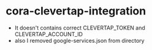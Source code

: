 # cora-clevertap-integration
- It doesn't contains correct CLEVERTAP_TOKEN and CLEVERTAP_ACCOUNT_ID
-  also I removed google-services.json from directory
